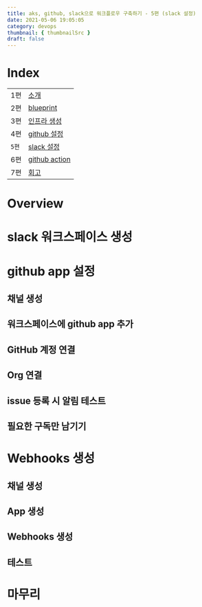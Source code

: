 ```yaml
---
title: aks, github, slack으로 워크플로우 구축하기 - 5편 (slack 설정)
date: 2021-05-06 19:05:05
category: devops
thumbnail: { thumbnailSrc }
draft: false
---
```


# Index

|       |                                                            |
| ----- | ---------------------------------------------------------- |
| 1편   | [소개](/devops/workflows-with-aks-github-slack-1)          |
| 2편   | [blueprint](/devops/workflows-with-aks-github-slack-2)     |
| 3편   | [인프라 생성](/devops/workflows-with-aks-github-slack-3)   |
| 4편   | [github 설정](/devops/workflows-with-aks-github-slack-4)   |
| `5편` | [slack 설정](/devops/workflows-with-aks-github-slack-5)    |
| 6편   | [github action](/devops/workflows-with-aks-github-slack-6) |
| 7편   | [회고](/devops/workflows-with-aks-github-slack-7)          |

# Overview

# slack 워크스페이스 생성

# github app 설정

## 채널 생성

## 워크스페이스에 github app 추가

## GitHub 계정 연결

## Org 연결

## issue 등록 시 알림 테스트

## 필요한 구독만 남기기

# Webhooks 생성

## 채널 생성

## App 생성

## Webhooks 생성

## 테스트

# 마무리
